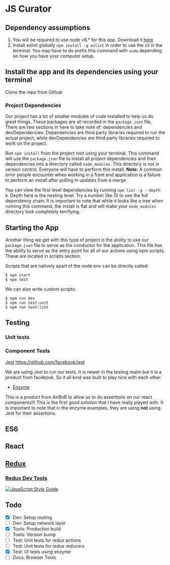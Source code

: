 # JS Curator

## Dependency assumptions

1. You will be required to use node v6.* for this app.  Download it [here](https://nodejs.org/en/)
1. Install eslint globally `npm install -g eslint` in order to use the cli in the terminal.  You may have to do prefix this command with `sudo` depending on how you have your computer setup.

## Install the app and its dependencies using your terminal

Clone the repo from Github

### Project Dependencies

Our project has a lot of smaller modules of code installed to help us do great things.  These packages are all recorded in the `package.json` file.  There are two sections in here to take note of: dependencies and devDependencies.  Dependencies are third party libraries required to run the actual project, while devDependencies are third party libraries required to work on the project.

Run `npm install` from the project root using your terminal.  This command will use the `package.json` file to install all project dependencies and their dependencies into a directory called `node_modules`.  This directory is not in version control.  Everyone will have to perform this install.  **Note:** A common error people encounter when working in a front end application is a failure to perform an install after pulling in updates from a merge.

You can view the first level dependencies by running `npm list -g --depth 0`.  Depth here is the nesting level.  Try a number like 10 to see the full dependency chain.  It is important to note that while it looks like a tree when running this command, the install is flat and will make your `node_modules` directory look completely terrifying.

## Starting the App

Another thing we get with this type of project is the ability to use our `package.json` file to serve as the conductor for the application.  This file has the ability to serve as the entry point for all of our actions using npm scripts.  These are located in scripts section.

Scripts that are natively apart of the node env can be directly called:

```
$ npm start
$ npm test
```

We can also write custom scripts:

```
$ npm run dev
$ npm run test:unit
$ npm run test:lint
```

## Testing

### Unit tests

### Component Tests

[Jest](https://facebook.github.io/jest/) https://github.com/facebook/jest

We are using Jest to run our tests.  It is newer in the testing realm but it is a product from facebook.  So it all kind was built to play nice with each other.

- [Enzyme](http://airbnb.io/enzyme/)

This is a product from AirBnB to allow us to do assertions on our react components!!!  This is the first good solution that I have really played with.  It is important to note that in the enzyme examples, they are using **not** using Jest for their assertions.

## ES6

## React

## [Redux](http://redux.js.org/)

### [Redux Dev Tools](https://github.com/gaearon/redux-devtools)

[![JavaScript Style Guide](https://cdn.rawgit.com/feross/standard/master/badge.svg)](https://github.com/feross/standard)

## Todo

- [x] Dev: Setup routing
- [ ] Dev: Setup network layer
- [x] Tools: Production build
- [ ] Tools: Version bump
- [ ] Test: Unit tests for redux actions
- [ ] Test: Unit tests for redux reducers
- [x] Test: UI tests using enzyme
- [ ] Docs: Browser Tools
